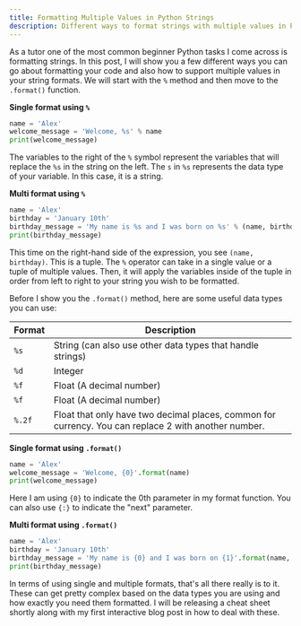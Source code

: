 ```yaml
---
title: Formatting Multiple Values in Python Strings
description: Different ways to format strings with multiple values in Python
---
```


As a tutor one of the most common beginner Python tasks I come across is formatting strings. In this post, I will show you a few different ways you can go about formatting your code and also how to support multiple values in your string formats. We will start with the `%` method and then move to the `.format()` function.

**Single format using `%`**

```python
name = 'Alex'
welcome_message = 'Welcome, %s' % name
print(welcome_message)
```

The variables to the right of the `%` symbol represent the variables that will replace the `%s` in the string on the left. The `s` in `%s` represents the data type of your variable. In this case, it is a string.

**Multi format using `%`**

```python
name = 'Alex'
birthday = 'January 10th'
birthday_message = 'My name is %s and I was born on %s' % (name, birthday)
print(birthday_message)
```

This time on the right-hand side of the expression, you see `(name, birthday)`. This is a tuple. The `%` operator can take in a single value or a tuple of multiple values. Then, it will apply the variables inside of the tuple in order from left to right to your string you wish to be formatted.

Before I show you the `.format()` method, here are some useful data types you can use:

| Format | Description |
|--------|-------------|
| `%s`   | String (can also use other data types that handle strings) |
| `%d`   | Integer |
| `%f`   | Float (A decimal number) |
| `%f`   | Float (A decimal number) |
| `%.2f` | Float that only have two decimal places, common for currency. You can replace 2 with another number. |

**Single format using `.format()`**

```python
name = 'Alex'
welcome_message = 'Welcome, {0}'.format(name)
print(welcome_message)
```

Here I am using `{0}` to indicate the 0th parameter in my format function. You can also use `{:}` to indicate the "next" parameter.

**Multi format using `.format()`**

```python
name = 'Alex'
birthday = 'January 10th'
birthday_message = 'My name is {0} and I was born on {1}'.format(name, birthday)
print(birthday_message)
```

In terms of using single and multiple formats, that's all there really is to it. These can get pretty complex based on the data types you are using and how exactly you need them formatted. I will be releasing a cheat sheet shortly along with my first interactive blog post in how to deal with these. 